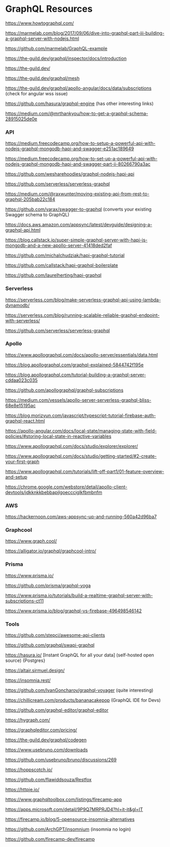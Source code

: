 # GraphQL Resources

https://www.howtographql.com/

https://marmelab.com/blog/2017/09/06/dive-into-graphql-part-iii-building-a-graphql-server-with-nodejs.html

https://github.com/marmelab/GraphQL-example

https://the-guild.dev/graphql/inspector/docs/introduction

https://the-guild.dev/

https://the-guild.dev/graphql/mesh

https://the-guild.dev/graphql/apollo-angular/docs/data/subscriptions (check for angular wss issue)

https://github.com/hasura/graphql-engine (has other interesting links)

https://medium.com/@mrthankyou/how-to-get-a-graphql-schema-28915025de0e

### API

https://medium.freecodecamp.org/how-to-setup-a-powerful-api-with-nodejs-graphql-mongodb-hapi-and-swagger-e251ac189649

https://medium.freecodecamp.org/how-to-set-up-a-powerful-api-with-nodejs-graphql-mongodb-hapi-and-swagger-part-ii-80266790a3ac

https://github.com/wesharehoodies/graphql-nodejs-hapi-api

https://github.com/serverless/serverless-graphql

https://medium.com/@raxwunter/moving-existing-api-from-rest-to-graphql-205bab22c184

https://github.com/yarax/swagger-to-graphql (converts your existing Swagger schema to GraphQL)

https://docs.aws.amazon.com/appsync/latest/devguide/designing-a-graphql-api.html

https://blog.callstack.io/super-simple-graphql-server-with-hapi-js-mongodb-and-a-new-apollo-server-41418ded2faf

https://github.com/michalchudziak/hapi-graphql-tutorial

https://github.com/callstack/hapi-graphql-boilerplate

https://github.com/laurelherting/hapi-graphql

### Serverless

https://serverless.com/blog/make-serverless-graphql-api-using-lambda-dynamodb/

https://serverless.com/blog/running-scalable-reliable-graphql-endpoint-with-serverless/

https://github.com/serverless/serverless-graphql

### Apollo

https://www.apollographql.com/docs/apollo-server/essentials/data.html

https://blog.apollographql.com/graphql-explained-5844742f195e

https://blog.apollographql.com/tutorial-building-a-graphql-server-cddaa023c035

https://github.com/apollographql/graphql-subscriptions

https://medium.com/vessels/apollo-server-serverless-graphql-bliss-68e8e15195ac

https://blog.morizyun.com/javascript/typescript-tutorial-firebase-auth-graphql-react.html

https://apollo-angular.com/docs/local-state/managing-state-with-field-policies/#storing-local-state-in-reactive-variables

https://www.apollographql.com/docs/studio/explorer/explorer/

https://www.apollographql.com/docs/studio/getting-started/#2-create-your-first-graph

https://www.apollographql.com/tutorials/lift-off-part1/01-feature-overview-and-setup

https://chrome.google.com/webstore/detail/apollo-client-devtools/jdkknkkbebbapilgoeccciglkfbmbnfm

### AWS

https://hackernoon.com/aws-appsync-up-and-running-560a42d96ba7

### Graphcool

https://www.graph.cool/

https://alligator.io/graphql/graphcool-intro/

### Prisma

https://www.prisma.io/

https://github.com/prisma/graphql-yoga

https://www.prisma.io/tutorials/build-a-realtime-graphql-server-with-subscriptions-ct11

https://www.prisma.io/blog/graphql-vs-firebase-496498546142

### Tools

https://github.com/stepci/awesome-api-clients

https://github.com/graphql/swapi-graphql

https://hasura.io/ [Instant GraphQL for all your data] (self-hosted open source) {Postgres}

https://altair.sirmuel.design/

https://insomnia.rest/

https://github.com/IvanGoncharov/graphql-voyager (quite interesting)

https://chillicream.com/products/bananacakepop (GraphQL IDE for Devs)

https://github.com/graphql-editor/graphql-editor

https://hygraph.com/

https://graphqleditor.com/pricing/

https://the-guild.dev/graphql/codegen

https://www.usebruno.com/downloads

https://github.com/usebruno/bruno/discussions/269

https://hoppscotch.io/

https://github.com/flawiddsouza/Restfox

https://httpie.io/

https://www.graphqltoolbox.com/listings/firecamp-app

https://apps.microsoft.com/detail/9P9Q7MRPRJD4?hl=it-it&gl=IT

https://firecamp.io/blog/5-opensource-insomnia-alternatives

https://github.com/ArchGPT/insomnium (insomnia no login)

https://github.com/firecamp-dev/firecamp
